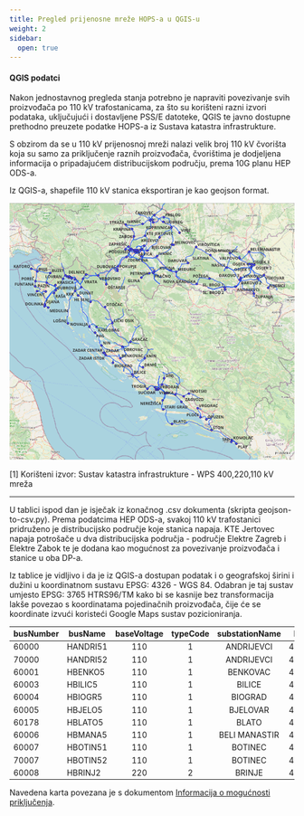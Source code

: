 ```yaml
---
title: Pregled prijenosne mreže HOPS-a u QGIS-u 
weight: 2
sidebar:
  open: true
---
```


#### QGIS podatci 

Nakon jednostavnog pregleda stanja potrebno je napraviti povezivanje svih 
proizvođača po 110 kV trafostanicama, za što su korišteni razni izvori podataka, 
uključujući i dostavljene PSS/E datoteke, QGIS te javno dostupne prethodno 
preuzete podatke HOPS-a iz Sustava katastra infrastrukture.

S obzirom da se u 110 kV prijenosnoj mreži nalazi velik broj 110 kV čvorišta 
koja su samo za priključenje raznih proizvođača, čvorištima je dodjeljena informacija
o pripadajućem distribucijskom području, prema 10G planu HEP ODS-a. 

Iz QGIS-a, shapefile 110 kV stanica eksportiran je kao geojson format.

![QGIS karta s lokacijama 110 kV stanica](110kv-stanice-qgis.png)

[1] Korišteni izvor: Sustav katastra infrastrukture - WPS 400,220,110 kV mreža

<hr>

U tablici ispod dan je isječak iz konačnog .csv dokumenta (skripta geojson-to-csv.py).
Prema podatcima HEP ODS-a, svakoj 110 kV trafostanici pridruženo je distribucijsko područje koje stanica napaja.
KTE Jertovec napaja potrošače u dva distribucijska područja - područje Elektre Zagreb i Elektre Zabok te je dodana
kao mogućnost za povezivanje proizvođača i stanice u oba DP-a.

Iz tablice je vidljivo i da je iz QGIS-a dostupan podatak i o geografskoj širini i 
dužini u koordinatnom sustavu EPSG: 4326 - WGS 84. Odabran je taj sustav umjesto EPSG: 3765 HTRS96/TM
kako bi se kasnije bez transformacija lakše povezao s koordinatama pojedinačnih proizvođača, čije će se koordinate
izvući koristeći Google Maps sustav pozicioniranja. 

|busNumber|busName |baseVoltage|typeCode|substationName|DP  |DP2|longitude  |latitude   |
|---------|--------|:---------:|:------:|:------------:|:--:|---|:---------:|:---------:|
|60000    |HANDRI51|110        |1       |ANDRIJEVCI    |4010|   |18.29251486|45.19170309|
|70000    |HANDRI52|110        |1       |ANDRIJEVCI    |4010|   |18.29256282|45.19171869|
|60001    |HBENKO5 |110        |1       |BENKOVAC      |4014|   |15.62751703|44.02751068|
|60003    |HBILIC5 |110        |1       |BILICE        |4015|   |15.9025698 |43.75724771|
|60004    |HBIOGR5 |110        |1       |BIOGRAD       |4014|   |15.46073831|43.95026472|
|60005    |HBJELO5 |110        |1       |BJELOVAR      |4006|   |16.81861113|45.89881545|
|60178    |HBLATO5 |110        |1       |BLATO         |4016|   |16.7999609 |42.94769058|
|60006    |HBMANA5 |110        |1       |BELI MANASTIR |4008|   |18.62732885|45.75884168|
|60007    |HBOTIN51|110        |1       |BOTINEC       |4001|   |15.95445991|45.76437756|
|70007    |HBOTIN52|110        |1       |BOTINEC       |4001|   |15.95377011|45.76435621|
|60008    |HBRINJ2 |220        |2       |BRINJE        |4019|   |15.10508422|44.99309905|




Navedena karta povezana je s dokumentom [Informacija o mogućnosti priključenja](https://www.hep.hr/ods/UserDocsImages/dokumenti/Pristup_mrezi/Info%20o%20mogucnostima%20prikljucenja/Hosting_Capacity_final10_2025_PrilogIiII.pdf).

